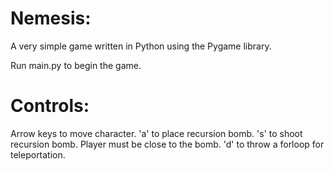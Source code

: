 Nemesis:
=======

A very simple game written in Python using the Pygame library. 

Run main.py to begin the game.

Controls:
========
Arrow keys to move character.
'a' to place recursion bomb.
's' to shoot recursion bomb. Player must be close to the bomb.
'd' to throw a forloop for teleportation.


